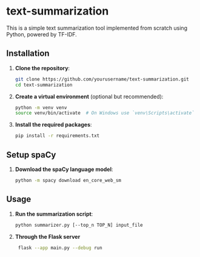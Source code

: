 # text-summarization

This is a simple text summarization tool implemented from scratch using Python, powered by TF-IDF.

## Installation

1. **Clone the repository**:
    ```sh
    git clone https://github.com/yourusername/text-summarization.git
    cd text-summarization
    ```

2. **Create a virtual environment** (optional but recommended):
    ```sh
    python -m venv venv
    source venv/bin/activate  # On Windows use `venv\Scripts\activate`
    ```

3. **Install the required packages**:
    ```sh
    pip install -r requirements.txt
    ```

## Setup spaCy

1. **Download the spaCy language model**:
    ```sh
    python -m spacy download en_core_web_sm
    ```

## Usage

1. **Run the summarization script**:
    ```sh
    python summarizer.py [--top_n TOP_N] input_file
    ```

2. **Through the Flask server**
   ```sh
    flask --app main.py --debug run
    ```
